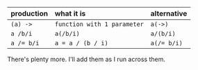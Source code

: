 | production|what it is                 |alternative|
|:----------|:--------------------------|:----------|
|`(a) ->`   |`function with 1 parameter`|`a(->)`    |
|`a /b/i`   |`a(/b/i)`                  |`a/(b/i)`  |
|`a /= b/i` |`a = a / (b / i)`          |`a(/= b/i)`|

There's plenty more. I'll add them as I run across them.